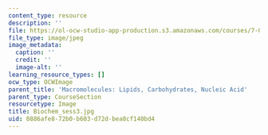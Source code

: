 ```yaml
---
content_type: resource
description: ''
file: https://ol-ocw-studio-app-production.s3.amazonaws.com/courses/7-01sc-fundamentals-of-biology-fall-2011/0886afe872b0b603d72dbea8cf140bd4_Biochem_sess3.jpg
file_type: image/jpeg
image_metadata:
  caption: ''
  credit: ''
  image-alt: ''
learning_resource_types: []
ocw_type: OCWImage
parent_title: 'Macromolecules: Lipids, Carbohydrates, Nucleic Acid'
parent_type: CourseSection
resourcetype: Image
title: Biochem_sess3.jpg
uid: 0886afe8-72b0-b603-d72d-bea8cf140bd4
---
```

